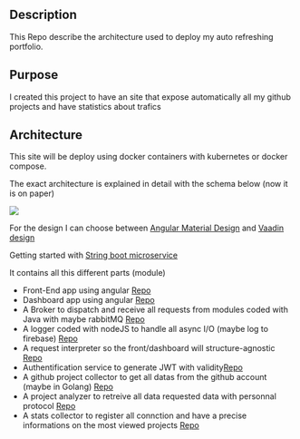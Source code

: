 ## Description
<p> This Repo describe the architecture used to deploy my auto refreshing portfolio.</p>

## Purpose 
<p>I created this project to have an site that expose automatically all my github projects and have statistics about trafics</p>

## Architecture
<p>This site will be deploy using docker containers with kubernetes or docker compose.</p>
<p>The exact architecture is explained in detail with the schema below (now it is on paper)</p>
<img src="https://via.placeholder.com/350"/>
<p>For the design I can choose between <a href="https://material.angular.io/">Angular Material Design</a> and <a href="https://vaadin.com/learn/tutorials/using-web-components-in-angular">Vaadin design</a></p>
<p>Getting started with <a href="https://www.springboottutorial.com/creating-microservices-with-spring-boot-part-1-getting-started">String boot microservice</a></p>
<p>It contains all this different parts (module) </p>
<ul>
    <li>Front-End app using angular <a href="https://github.com/KarLe15/portfolio-site-front">Repo</a></li>
    <li>Dashboard app using angular <a href="https://github.com/KarLe15/portfolio-site-dashboard">Repo</a></li>
    <li>A Broker to dispatch and receive all requests from modules coded with Java with maybe rabbitMQ <a href="https://github.com/KarLe15/portfolio-site-broker">Repo</a></li>
    <li>A logger coded with nodeJS to handle all async I/O (maybe log to firebase) <a href="https://github.com/KarLe15/portfolio-site-logger">Repo</a></li>
    <li>A request interpreter so the front/dashboard will structure-agnostic <a href="https://github.com/KarLe15/portfolio-site-request-interpreter">Repo</a></li>
    <li>Authentification service to generate JWT with validity<a href="https://github.com/KarLe15/portfolio-site-auth">Repo</a></li>
    <li>A github project collector to get all datas from the github account (maybe in Golang) <a href="https://github.com/KarLe15/portfolio-site-github-collector">Repo</a></li>
    <li>A project analyzer to retreive all data requested data with personnal protocol <a href="https://github.com/KarLe15/portfolio-site-project-analyzer">Repo</a></li>
    <li>A stats collector to register all connction and have a precise informations on the most viewed projects <a href="https://github.com/KarLe15/portfolio-site-stats-collector">Repo</a></li>
</ul>
